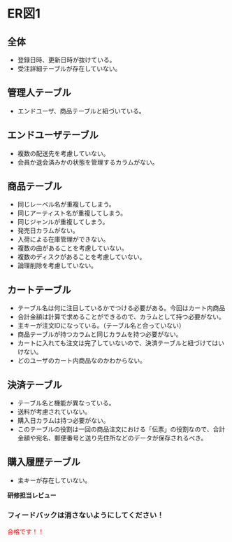 # ER図1
## 全体
- 登録日時、更新日時が抜けている。
- 受注詳細テーブルが存在していない。

## 管理人テーブル
- エンドユーザ、商品テーブルと紐づいている。

## エンドユーザテーブル
- 複数の配送先を考慮していない。 
- 会員か退会済みかの状態を管理するカラムがない。
## 商品テーブル
- 同じレーベル名が重複してしまう。
- 同じアーティスト名が重複してしまう。
- 同じジャンルが重複してしまう。
- 発売日カラムがない。
- 入荷による在庫管理ができない。
- 複数の曲があることを考慮していない。
- 複数のディスクがあることを考慮していない。
- 論理削除を考慮していない。

## カートテーブル
- テーブル名は何に注目しているかでつける必要がある。今回はカート内商品
- 合計金額は計算で求めることができるので、カラムとして持つ必要がない。
- 主キーが注文IDになっている。（テーブル名と合っていない）
- 商品テーブルが持つカラムと同じカラムを持つ必要がない。
- カートに入れても注文は完了していないので、決済テーブルと紐づけてはいけない。
- どのユーザのカート内商品なのかわからない。

## 決済テーブル
- テーブル名と機能が異なっている。
- 送料が考慮されていない。
- 購入日カラムは持つ必要がない。
- このテーブルの役割は一回の商品注文における「伝票」の役割なので、合計金額や宛名、郵便番号と送り先住所などのデータが保存されるべき。

## 購入履歴テーブル
- 主キーが存在していない。

**研修担当レビュー**
### フィードバックは消さないようにしてください！
<font color="Red">合格です！！</font>
